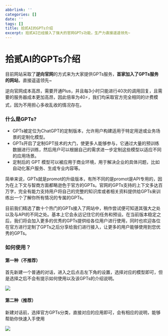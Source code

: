 ```yaml
---
abbrlink: ''
categories: []
date: ''
tags: []
title: 拾贰AI的GPTs介绍
excerpt: 拾贰AI已经接入了强大的官网GPTs功能，生产力直接遥遥领先~
---
```


# 拾贰AI的GPTs介绍

目前网站采取了**逆向官网**的方式来为大家提供GPTs服务，**首家加入了GPTs服务的网站**，直接遥遥领先~

逆向官网成本高昂，需要开通Plus，并且每3小时只能进行40次的调用回复，且需要的服务器成本更加高昂，因此倍率为40⚡，我们均采取官方完全相同的计费模式，因为不用担心多收乱收的情况存在。

### 什么是GPTs?

- GPTs被定位为ChatGPT的定制版本，允许用户构建适用于特定用途或业务场景的定制化模型。
- GPTs开启了定制GPT技术的大门，使更多人能够参与，它通过大量的预训练数据进行训练，然后用户可以根据自己的需求进一步定制这些模型以适应不同的应用场景。
- 定制后的 GPT 模型可以被应用于商业环境，用于解决企业的具体问题，比如自动化客户服务、生成专业内容等。

简单来说，GPTs就是promot的升级版本，有所不同的是promot是API专用的，因为在上下文与智商方面都略逊色于官方的GPTs。官网的GPTs支持的上下文多达百万字，完全有能力支持用户将自己的完整的知识库或者相关资料提供给GPTs来训练出一个了解你所有情况的专属的GPTs。

目前我们精选了数十个热门的GPTs接入了网站中，稍作尝试便可知道其强大之处以及与API的不同之处。基本上它会永远记住它的任务和预设。在当前版本稳定之后，我们将会加入更多的优秀的GPTs提供给各位用户进行使用，同时也欢迎各位在官方进行定制了GPTs之后分享给我们进行接入，让更多的用户能够使用到您优秀的GPTs。

### 如何使用？

#### 第一种（不推荐）

首先新建一个普通的对话，进入之后点击左下角的设置，选择对应的模型即可，但是选择之后不会有提示如何使用以及该GPTs的介绍说明。

![](https://image.chatmagic.pro/i/2023/11/27/65643c6a38ab4.png)

#### 第二种（推荐）

新建对话前，选择官方GPTs分类，直接对应的应用即可，会有相应的说明，能够帮助你快速入手使用

![](https://image.chatmagic.pro/i/2023/11/27/65643cfced07b.png)

